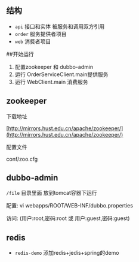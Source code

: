 ## 结构

* `api` 接口和实体 被服务和调用双方引用
* `order` 服务提供者项目
* `web` 消费者项目

##开始运行

1. 配置zookeeper 和 dubbo-admin
2. 运行 OrderServiceClient.main提供服务
3. 运行 WebClient.main 消费服务

## zookeeper

下载地址

[http://mirrors.hust.edu.cn/apache/zookeeper/](http://mirrors.hust.edu.cn/apache/zookeeper/)

配置文件

conf/zoo.cfg

## dubbo-admin

`/file` 目录里面 放到tomcat容器下运行

配置: vi webapps/ROOT/WEB-INF/dubbo.properties

访问: (用户:root,密码:root 或 用户:guest,密码:guest)

## redis
* `redis-demo` 添加redis+jedis+spring的demo

